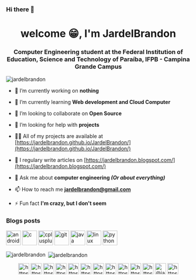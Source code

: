 ### Hi there 👋

<h1 align="center">welcome 😁, I'm JardelBrandon</h1>
<h3 align="center">Computer Engineering student at the Federal Institution of Education, Science and Technology of Paraíba, IFPB - Campina Grande Campus</h3>

<p align="left"> <img src="https://komarev.com/ghpvc/?username=jardelbrandon" alt="jardelbrandon" /> </p>

- 🔭 I’m currently working on **nothing**

- 🌱 I’m currently learning **Web development and Cloud Computer**

- 👯 I’m looking to collaborate on **Open Source**

- 🤝 I’m looking for help with **projects**

- 👨‍💻 All of my projects are available at [https://jardelbrandon.github.io/JardelBrandon/](https://jardelbrandon.github.io/JardelBrandon/)

- 📝 I regulary write articles on [https://jardelbrandon.blogspot.com/](https://jardelbrandon.blogspot.com/)

- 💬 Ask me about **computer engineering _(Or about everything)_**

- 📫 How to reach me **jardelbrandon@gmail.com**

- ⚡ Fun fact **I'm crazy, but I don't seem**

### Blogs posts
<!-- BLOG-POST-LIST:START -->
<!-- BLOG-POST-LIST:END -->

<p align="left"><img src="https://devicons.github.io/devicon/devicon.git/icons/android/android-original-wordmark.svg" alt="android" width="40" height="40"/> <img src="https://devicons.github.io/devicon/devicon.git/icons/c/c-original.svg" alt="c" width="40" height="40"/> <img src="https://devicons.github.io/devicon/devicon.git/icons/cplusplus/cplusplus-original.svg" alt="cplusplus" width="40" height="40"/> <img src="https://www.vectorlogo.zone/logos/git-scm/git-scm-icon.svg" alt="git" width="40" height="40"/> <img src="https://devicons.github.io/devicon/devicon.git/icons/java/java-original-wordmark.svg" alt="java" width="40" height="40"/> <img src="https://devicons.github.io/devicon/devicon.git/icons/linux/linux-original.svg" alt="linux" width="40" height="40"/> <img src="https://devicons.github.io/devicon/devicon.git/icons/python/python-original.svg" alt="python" width="40" height="40"/></p><p><img align="left" src="https://github-readme-stats.vercel.app/api/top-langs/?username=jardelbrandon&layout=compact&hide=html" alt="jardelbrandon" /></p>

<p>&nbsp;<img align="center" src="https://github-readme-stats.vercel.app/api?username=jardelbrandon&show_icons=true" alt="jardelbrandon" /></p>

<p align="center">
<a href="https://codepen.io/https://codepen.io/jardel-brandon" target="blank"><img align="center" src="https://cdn.jsdelivr.net/npm/simple-icons@3.0.1/icons/codepen.svg" alt="https://codepen.io/jardel-brandon" height="30" width="30" /></a>
<a href="https://dev.to/https://dev.to/jardelbrandon" target="blank"><img align="center" src="https://cdn.jsdelivr.net/npm/simple-icons@3.0.1/icons/dev-dot-to.svg" alt="https://dev.to/jardelbrandon" height="30" width="30" /></a>
<a href="https://twitter.com/https://twitter.com/jardelbrandon" target="blank"><img align="center" src="https://cdn.jsdelivr.net/npm/simple-icons@3.0.1/icons/twitter.svg" alt="https://twitter.com/jardelbrandon" height="30" width="30" /></a>
<a href="https://linkedin.com/in/https://www.linkedin.com/in/jardelbrandon/" target="blank"><img align="center" src="https://cdn.jsdelivr.net/npm/simple-icons@3.0.1/icons/linkedin.svg" alt="https://www.linkedin.com/in/jardelbrandon/" height="30" width="30" /></a>
<a href="https://stackoverflow.com/users/https://pt.stackoverflow.com/users/203814/jardel-brandon" target="blank"><img align="center" src="https://cdn.jsdelivr.net/npm/simple-icons@3.0.1/icons/stackoverflow.svg" alt="https://pt.stackoverflow.com/users/203814/jardel-brandon" height="30" width="30" /></a>
<a href="https://codesandbox.com/https://codesandbox.io/u/jardelbrandon" target="blank"><img align="center" src="https://cdn.jsdelivr.net/npm/simple-icons@3.0.1/icons/codesandbox.svg" alt="https://codesandbox.io/u/jardelbrandon" height="30" width="30" /></a>
<a href="https://kaggle.com/https://www.kaggle.com/jardelbrandon" target="blank"><img align="center" src="https://cdn.jsdelivr.net/npm/simple-icons@3.0.1/icons/kaggle.svg" alt="https://www.kaggle.com/jardelbrandon" height="30" width="30" /></a>
<a href="https://fb.com/https://www.facebook.com/jardelbrandon/" target="blank"><img align="center" src="https://cdn.jsdelivr.net/npm/simple-icons@3.0.1/icons/facebook.svg" alt="https://www.facebook.com/jardelbrandon/" height="30" width="30" /></a>
<a href="https://instagram.com/https://www.instagram.com/jardelbrandon/" target="blank"><img align="center" src="https://cdn.jsdelivr.net/npm/simple-icons@3.0.1/icons/instagram.svg" alt="https://www.instagram.com/jardelbrandon/" height="30" width="30" /></a>
<a href="https://dribbble.com/https://dribbble.com/jardelbrandon" target="blank"><img align="center" src="https://cdn.jsdelivr.net/npm/simple-icons@3.0.1/icons/dribbble.svg" alt="https://dribbble.com/jardelbrandon" height="30" width="30" /></a>
<a href="https://www.behance.net/https://www.behance.net/jardelbrandon" target="blank"><img align="center" src="https://cdn.jsdelivr.net/npm/simple-icons@3.0.1/icons/behance.svg" alt="https://www.behance.net/jardelbrandon" height="30" width="30" /></a>
<a href="https://medium.com/@jardelbrandon" target="blank"><img align="center" src="https://cdn.jsdelivr.net/npm/simple-icons@3.0.1/icons/medium.svg" alt="@jardelbrandon" height="30" width="30" /></a>
<a href="https://www.youtube.com/c/https://www.youtube.com/user/jardelbrandon/" target="blank"><img align="center" src="https://cdn.jsdelivr.net/npm/simple-icons@3.0.1/icons/youtube.svg" alt="https://www.youtube.com/user/jardelbrandon/" height="30" width="30" /></a>
</p>
